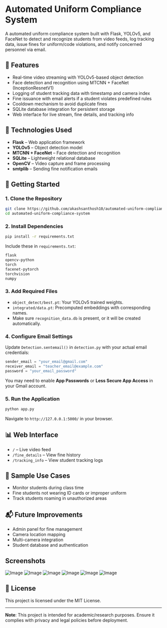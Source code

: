 #  Automated Uniform Compliance System

A automated uniform compliance system built with Flask, YOLOv5, and FaceNet to detect and recognize students from video feeds, log tracking data, issue fines for uniform/code violations, and notify concerned personnel via email.

## 📸 Features

- Real-time video streaming with YOLOv5-based object detection
- Face detection and recognition using MTCNN + FaceNet (InceptionResnetV1)
- Logging of student tracking data with timestamp and camera index
- Fine issuance with email alerts if a student violates predefined rules
- Cooldown mechanism to avoid duplicate fines
- SQLite database integration for persistent storage
- Web interface for live stream, fine details, and tracking info

## 🧰 Technologies Used

- **Flask** – Web application framework
- **YOLOv5** – Object detection model
- **MTCNN + FaceNet** – Face detection and recognition
- **SQLite** – Lightweight relational database
- **OpenCV** – Video capture and frame processing
- **smtplib** – Sending fine notification emails

<!---## 🏗️ Project Structure

```
.
├── app.py                  # Main Flask app
├── detection.py            # Detection and recognition logic
├── templates/
│   ├── index.html
│   ├── fine_details.html
│   └── tracking_info.html
├── static/                 # Optional for CSS/JS if needed
├── object_detect/
│   └── best.pt             # Custom YOLOv5 trained model
├── integrated/
│   └── data.pt             # Face embeddings and names
└── recognition_data.db     # SQLite database file
```
-->
## 🚀 Getting Started

### 1. Clone the Repository

```bash
git clone https://github.com/akashsanthosh10/automated-uniform-compliance-system
cd automated-uniform-compliance-system
```

### 2. Install Dependencies

```bash
pip install -r requirements.txt
```

Include these in `requirements.txt`:
```txt
flask
opencv-python
torch
facenet-pytorch
torchvision
numpy
```

### 3. Add Required Files

- `object_detect/best.pt`: Your YOLOv5 trained weights.
- `integrated/data.pt`: Precomputed embeddings with corresponding names.
- Make sure `recognition_data.db` is present, or it will be created automatically.

### 4. Configure Email Settings

Update `Detection.sentemail()` in `detection.py` with your actual email credentials:

```python
sender_email = "your_email@gmail.com"
receiver_email = "teacher_email@example.com"
password = "your_email_password"
```

You may need to enable **App Passwords** or **Less Secure App Access** in your Gmail account.

### 5. Run the Application

```bash
python app.py
```

Navigate to `http://127.0.0.1:5000/` in your browser.

## 📊 Web Interface

- `/` – Live video feed
- `/fine_details` – View fine history
- `/tracking_info` – View student tracking logs

## 🧪 Sample Use Cases

- Monitor students during class time
- Fine students not wearing ID cards or improper uniform
- Track students roaming in unauthorized areas

## 📬 Future Improvements

- Admin panel for fine management
- Camera location mapping
- Multi-camera integration
- Student database and authentication

## Screenshots

![Image](https://github.com/user-attachments/assets/2240049f-c6a1-4f04-bbc8-b57c07324eb4)
![Image](https://github.com/user-attachments/assets/519370cb-5a0e-41d4-8b62-f0597b4c5ab2)
![Image](https://github.com/user-attachments/assets/bfe37e7c-4092-4c2b-90ec-562df57fd22c)
![Image](https://github.com/user-attachments/assets/d196235f-a22b-4bff-9f59-abb63b525f77)
![Image](https://github.com/user-attachments/assets/e4bf3292-5e6f-4041-b9b1-7a37b999faa0)
![Image](https://github.com/user-attachments/assets/58061451-fc68-416a-b680-88ccbdc2f7a3)

## 📝 License

This project is licensed under the MIT License.

---

**Note**: This project is intended for academic/research purposes. Ensure it complies with privacy and legal policies before deployment.
